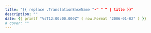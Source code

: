 ```yaml
---
title: "{{ replace .TranslationBaseName "-" " " | title }}"
description: ""
date: {{ printf "%sT12:00:00.000Z" ( now.Format "2006-01-02" ) }}
# cover: ""
---
```


<!--more-->
